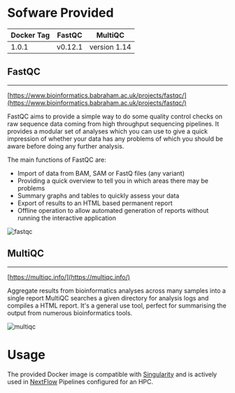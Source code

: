 # Sofware Provided
| Docker Tag | FastQC  | MultiQC    |
|----------|---------|------------|
| 1.0.1    | v0.12.1 | version 1.14 |

## FastQC 
---
[https://www.bioinformatics.babraham.ac.uk/projects/fastqc/](https://www.bioinformatics.babraham.ac.uk/projects/fastqc/)

FastQC aims to provide a simple way to do some quality control checks on raw sequence data coming from high throughput sequencing pipelines. It provides a modular set of analyses which you can use to give a quick impression of whether your data has any problems of which you should be aware before doing any further analysis.

The main functions of FastQC are:

* Import of data from BAM, SAM or FastQ files (any variant)
* Providing a quick overview to tell you in which areas there may be problems
* Summary graphs and tables to quickly assess your data
* Export of results to an HTML based permanent report
* Offline operation to allow automated generation of reports without running the interactive application

![fastqc](https://www.bioinformatics.babraham.ac.uk/projects/fastqc/fastqc.png)

## MultiQC
---
[https://multiqc.info/](https://multiqc.info/)

Aggregate results from bioinformatics analyses across many samples into a single report
MultiQC searches a given directory for analysis logs and compiles a HTML report. It's a general use tool, perfect for summarising the output from numerous bioinformatics tools.

![multiqc](https://ugc.futurelearn.com/uploads/assets/eb/7d/eb7d22ad-5809-4a07-99ab-bf8a64ba7607.png)

# Usage

The provided Docker image is compatible with [Singularity](https://sylabs.io/docs/) and is actively used in [NextFlow](https://www.nextflow.io/) Pipelines configured for an HPC.